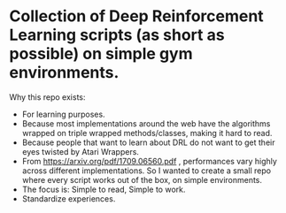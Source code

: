 # Collection of Deep Reinforcement Learning scripts (as short as possible) on simple gym environments.

Why this repo exists:
- For learning purposes.
- Because most implementations around the web have the algorithms wrapped on triple wrapped methods/classes, making it hard to read.
- Because people that want to learn about DRL do not want to get their eyes twisted by Atari Wrappers.
- From <https://arxiv.org/pdf/1709.06560.pdf> , performances vary highly across different implementations. So I wanted to create a small repo where every script works out of the box, on simple environments.
- The focus is: Simple to read, Simple to work.
- Standardize experiences.